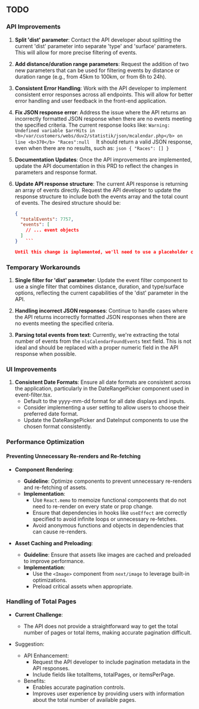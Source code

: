## TODO

### API Improvements

1. **Split 'dist' parameter**: Contact the API developer about splitting the current 'dist' parameter into separate 'type' and 'surface' parameters. This will allow for more precise filtering of events.

2. **Add distance/duration range parameters**: Request the addition of two new parameters that can be used for filtering events by distance or duration range (e.g., from 45km to 100km, or from 6h to 24h).

3. **Consistent Error Handling**: Work with the API developer to implement consistent error responses across all endpoints. This will allow for better error handling and user feedback in the front-end application.

4. **Fix JSON response error**: Address the issue where the API returns an incorrectly formatted JSON response when there are no events meeting the specified criteria. The current response looks like: `Warning: Undefined variable $arrHits in <b>/var/customers/webs/duv2/statistik/json/mcalendar.php</b> on line <b>370</b>
"Races":null  `
   It should return a valid JSON response, even when there are no results, such as: `json
{
  "Races": []
}   `

5. **Documentation Updates**: Once the API improvements are implemented, update the API documentation in this PRD to reflect the changes in parameters and response format.

6. **Update API response structure**: The current API response is returning an array of events directly. Request the API developer to update the response structure to include both the events array and the total count of events. The desired structure should be:

   ````json
   {
     "totalEvents": 7757,
     "events": [
       // ... event objects
     ]
   }   ```

   Until this change is implemented, we'll need to use a placeholder calculation for the total number of events.
   ````

### Temporary Workarounds

1. **Single filter for 'dist' parameter**: Update the event filter component to use a single filter that combines distance, duration, and type/surface options, reflecting the current capabilities of the 'dist' parameter in the API.

2. **Handling incorrect JSON responses**: Continue to handle cases where the API returns incorrectly formatted JSON responses when there are no events meeting the specified criteria.

3. **Parsing total events from text**: Currently, we're extracting the total number of events from the `nlsCalendarFoundEvents` text field. This is not ideal and should be replaced with a proper numeric field in the API response when possible.

### UI Improvements

1. **Consistent Date Formats**: Ensure all date formats are consistent across the application, particularly in the DateRangePicker component used in event-filter.tsx.
   - Default to the yyyy-mm-dd format for all date displays and inputs.
   - Consider implementing a user setting to allow users to choose their preferred date format.
   - Update the DateRangePicker and DateInput components to use the chosen format consistently.

### Performance Optimization

#### Preventing Unnecessary Re-renders and Re-fetching

- **Component Rendering**:

  - **Guideline**: Optimize components to prevent unnecessary re-renders and re-fetching of assets.
  - **Implementation**:
    - Use `React.memo` to memoize functional components that do not need to re-render on every state or prop change.
    - Ensure that dependencies in hooks like `useEffect` are correctly specified to avoid infinite loops or unnecessary re-fetches.
    - Avoid anonymous functions and objects in dependencies that can cause re-renders.

- **Asset Caching and Preloading**:
  - **Guideline**: Ensure that assets like images are cached and preloaded to improve performance.
  - **Implementation**:
    - Use the `<Image>` component from `next/image` to leverage built-in optimizations.
    - Preload critical assets when appropriate.

### Handling of Total Pages

- **Current Challenge**:

  - The API does not provide a straightforward way to get the total number of pages or total items, making accurate pagination difficult.

- Suggestion:
  - API Enhancement:
    - Request the API developer to include pagination metadata in the API responses.
    - Include fields like totalItems, totalPages, or itemsPerPage.
  - Benefits:
    - Enables accurate pagination controls.
    - Improves user experience by providing users with information about the total number of available pages.
